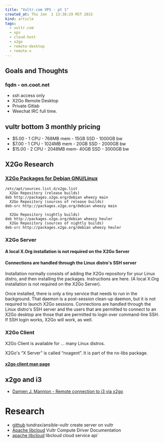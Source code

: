 ```yaml
---
title: "Vultr.com VPS - pt 1"
created_at: Thu Jan  1 13:38:29 MST 2015
kind: article
tags:
  - vultr.com
  - vps
  - cloud-host
  - x2go
  - remote-desktop
  - remote-x
---
```


## Goals and Thoughts

### fqdn - on.coot.net

* ssh access only
* X2Go Remote Desktop
* Private Gitlab
* Weechat IRC full time.

## vultr bottom 3 monthly pricing

* $5.00 - 1 CPU - 768MB mem - 15GB SSD - 1000GB bw
* $7.00 - 1 CPU - 1024MB mem - 20GB SSD - 2000GB bw
* $15.00 - 2 CPU - 2048MB mem- 40GB SSD - 3000GB bw

## X2Go Research

### [X2Go Packages for Debian GNU/Linux](http://wiki.x2go.org/doku.php/wiki:repositories:debian)

~~~~~~~~~~~~~
/etc/apt/sources.list.d/x2go.list
  X2Go Repository (release builds)
deb http://packages.x2go.org/debian wheezy main
  X2Go Repository (sources of release builds)
deb-src http://packages.x2go.org/debian wheezy main

  X2Go Repository (nightly builds)
deb http://packages.x2go.org/debian wheezy heuler
  X2Go Repository (sources of nightly builds)
deb-src http://packages.x2go.org/debian wheezy heuler
~~~~~~~~~~~~~

### X2Go Server

#### A local X.Org installation is not required on the X2Go Server

#### Connections are handled through the Linux distro's SSH server

Installation normally consists of adding the X2Go repository for your
Linux distro, and then installing the packages. Instructions are here. (A
local X.Org installation is not required on the X2Go Server).

Once installed, there is only a tiny service that needs to run in the
background. That daemon is a post-session clean-up daemon, but it is not
required to launch X2Go sessions. Connections are handled through the
Linux distro's SSH server and the users that are permitted to connect to
an X2Go desktop are those that are permitted to login over command-line
SSH. If SSH login works, X2Go will work, as well.

### X2Go Client

X2Go Client is available for ... many Linux distros. 

X2Go's “X Server” is called “nxagent”. It is part of the nx-libs
package.

#### [x2go client man page](http://code.x2go.org/doc/x2goclient/man/man1/x2goclient.1.html)

## x2go and i3

* [Damien J. Mannion - Remote connection to i3 via x2go](http://www.djmannion.net/notes.html#x2go)

# Research

* [github](https://github.com/tundrax/ansible-vultr) tundrax/ansible-vultr create server on vultr
* [Apache libcloud](https://libcloud.readthedocs.org/en/latest/compute/drivers/vultr.html) Vultr Compute Driver Documentation
* [apache libcloud](https://libcloud.apache.org/) libcloud cloud service api`

